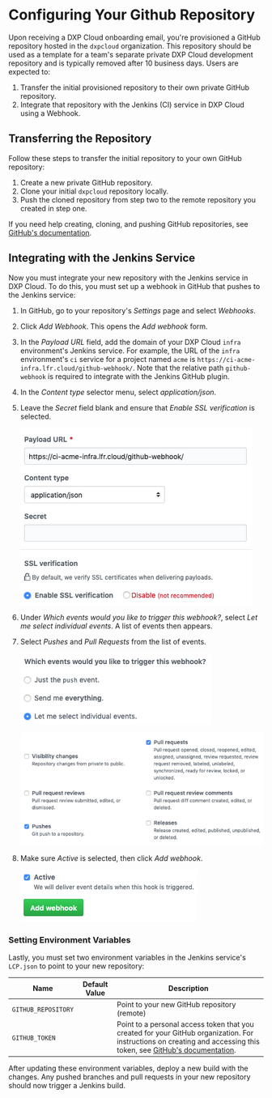 # Configuring Your Github Repository

Upon receiving a DXP Cloud onboarding email, you're provisioned a GitHub repository hosted in the `dxpcloud` organization. This repository should be used as a template for a team's separate private DXP Cloud development repository and is typically removed after 10 business days. Users are expected to:

1. Transfer the initial provisioned repository to their own private GitHub repository. 
1. Integrate that repository with the Jenkins (CI) service in DXP Cloud using a Webhook. 

## Transferring the Repository

Follow these steps to transfer the initial repository to your own GitHub 
repository: 

1. Create a new private GitHub repository. 
1. Clone your initial `dxpcloud` repository locally. 
1. Push the cloned repository from step two to the remote repository you 
    created in step one. 

If you need help creating, cloning, and pushing GitHub repositories, see 
[GitHub's documentation](https://help.github.com). 

## Integrating with the Jenkins Service

Now you must integrate your new repository with the Jenkins service in DXP 
Cloud. To do this, you must set up a webhook in GitHub that pushes to the 
Jenkins service: 

1. In GitHub, go to your repository's *Settings* page and select *Webhooks*. 
1. Click *Add Webhook*. This opens the *Add webhook* form. 
1. In the *Payload URL* field, add the domain of your DXP Cloud `infra` 
    environment's Jenkins service. For example, the URL of the `infra` 
    environment's `ci` service for a project named `acme` is 
    `https://ci-acme-infra.lfr.cloud/github-webhook/`. Note that the relative 
    path `github-webhook` is required to integrate with the Jenkins GitHub 
    plugin. 
1. In the *Content type* selector menu, select *application/json*. 
1. Leave the *Secret* field blank and ensure that *Enable SSL verification* is 
    selected. 

    ![Figure 1: Specify the payload URL and content type, and enable SSL verification.](./configuring-your-github-repository/images/webhook-1.png)

1. Under *Which events would you like to trigger this webhook?*, select 
    *Let me select individual events*. A list of events then appears. 

1. Select *Pushes* and *Pull Requests* from the list of events. 

    ![Figure 2: You need to select individual events for this webhook.](./configuring-your-github-repository/images/webhook-2.png)

    ![Figure 3: Select Pushes, and Pull Requests.](./configuring-your-github-repository/images/webhook-3.png)

1. Make sure *Active* is selected, then click *Add webhook*. 

    ![Figure 4: Set the webhook to Active and finish creating it.](./configuring-your-github-repository/images/webhook-4.png)

### Setting Environment Variables

Lastly, you must set two environment variables in the Jenkins service's 
`LCP.json` to point to your new repository: 

Name | Default Value | Description |
| --- | --- | --- |
| `GITHUB_REPOSITORY` |   | Point to your new GitHub repository (remote) |
| `GITHUB_TOKEN` |   | Point to a personal access token that you created for your GitHub organization. For instructions on creating and accessing this token, see [GitHub's documentation](https://help.github.com/articles/creating-a-personal-access-token-for-the-command-line). |

After updating these environment variables, deploy a new build with the changes. 
Any pushed branches and pull requests in your new repository should now trigger 
a Jenkins build. 
